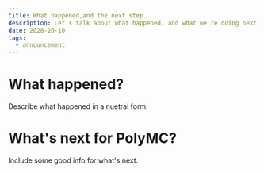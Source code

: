 ```yaml
---
title: What happened,and the next step.
description: Let's talk about what happened, and what we're doing next
date: 2028-20-10		
tags:
  - announcement
---
```

# What happened?
Describe what happened in a nuetral form.

# What's next for PolyMC?

Include some good info for what's next.
